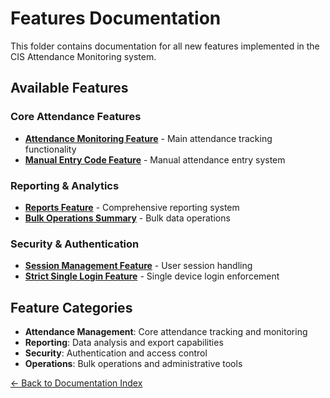 # Features Documentation

This folder contains documentation for all new features implemented in the CIS Attendance Monitoring system.

## Available Features

### Core Attendance Features
- **[Attendance Monitoring Feature](./ATTENDANCE_MONITORING_FEATURE.md)** - Main attendance tracking functionality
- **[Manual Entry Code Feature](./MANUAL_ENTRY_CODE_FEATURE.md)** - Manual attendance entry system

### Reporting & Analytics
- **[Reports Feature](./REPORTS_FEATURE.md)** - Comprehensive reporting system
- **[Bulk Operations Summary](./BULK_OPERATIONS_SUMMARY.md)** - Bulk data operations

### Security & Authentication
- **[Session Management Feature](./SESSION_MANAGEMENT_FEATURE.md)** - User session handling
- **[Strict Single Login Feature](./STRICT_SINGLE_LOGIN_FEATURE.md)** - Single device login enforcement

## Feature Categories

- **Attendance Management**: Core attendance tracking and monitoring
- **Reporting**: Data analysis and export capabilities
- **Security**: Authentication and access control
- **Operations**: Bulk operations and administrative tools

[← Back to Documentation Index](../README.md)
